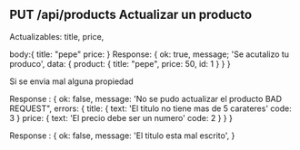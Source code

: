 ## PUT /api/products Actualizar un producto
Actualizables: title, price,

body:{
    title: "pepe"
    price:
}
Response:
{
    ok: true,
    message; 'Se acutalizo tu produco',
    data: {
        product: {
            title: "pepe",
            price: 50,
            id: 1 
        }
    }
}

Si se envia mal alguna propiedad

Response : {
    ok: false,
    message: 'No se pudo actualizar el producto BAD REQUEST",
    errors: {
        title: {
            text: 'El titulo no tiene mas de 5 carateres'
            code: 3
        }
        price: {
            text: 'El precio debe ser un numero'
            code: 2
        }
    }
}

Response : {
    ok: false,
    message: 'El titulo esta mal escrito',
}